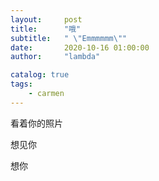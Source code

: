 ```yaml
---
layout:     post
title:      "哦"
subtitle:   " \"Emmmmmm\""
date:       2020-10-16 01:00:00
author:     "lambda"

catalog: true
tags:
    - carmen
---
```


看着你的照片

想见你

想你
